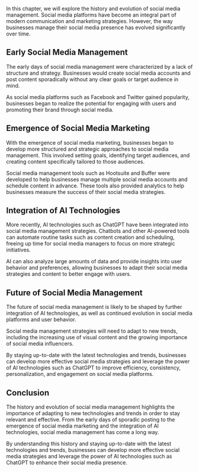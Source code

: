 

In this chapter, we will explore the history and evolution of social media management. Social media platforms have become an integral part of modern communication and marketing strategies. However, the way businesses manage their social media presence has evolved significantly over time.

Early Social Media Management
-----------------------------

The early days of social media management were characterized by a lack of structure and strategy. Businesses would create social media accounts and post content sporadically without any clear goals or target audience in mind.

As social media platforms such as Facebook and Twitter gained popularity, businesses began to realize the potential for engaging with users and promoting their brand through social media.

Emergence of Social Media Marketing
-----------------------------------

With the emergence of social media marketing, businesses began to develop more structured and strategic approaches to social media management. This involved setting goals, identifying target audiences, and creating content specifically tailored to those audiences.

Social media management tools such as Hootsuite and Buffer were developed to help businesses manage multiple social media accounts and schedule content in advance. These tools also provided analytics to help businesses measure the success of their social media strategies.

Integration of AI Technologies
------------------------------

More recently, AI technologies such as ChatGPT have been integrated into social media management strategies. Chatbots and other AI-powered tools can automate routine tasks such as content creation and scheduling, freeing up time for social media managers to focus on more strategic initiatives.

AI can also analyze large amounts of data and provide insights into user behavior and preferences, allowing businesses to adapt their social media strategies and content to better engage with users.

Future of Social Media Management
---------------------------------

The future of social media management is likely to be shaped by further integration of AI technologies, as well as continued evolution in social media platforms and user behavior.

Social media management strategies will need to adapt to new trends, including the increasing use of visual content and the growing importance of social media influencers.

By staying up-to-date with the latest technologies and trends, businesses can develop more effective social media strategies and leverage the power of AI technologies such as ChatGPT to improve efficiency, consistency, personalization, and engagement on social media platforms.

Conclusion
----------

The history and evolution of social media management highlights the importance of adapting to new technologies and trends in order to stay relevant and effective. From the early days of sporadic posting to the emergence of social media marketing and the integration of AI technologies, social media management has come a long way.

By understanding this history and staying up-to-date with the latest technologies and trends, businesses can develop more effective social media strategies and leverage the power of AI technologies such as ChatGPT to enhance their social media presence.
